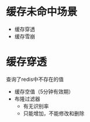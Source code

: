 # 缓存未命中场景
- 缓存穿透
- 缓存雪崩

# 缓存穿透
查询了redis中不存在的值
- 缓存空值（5分钟有效期）
- 布隆过滤器
    - 有无识别率
    - 只能增加，不能修改和删除

